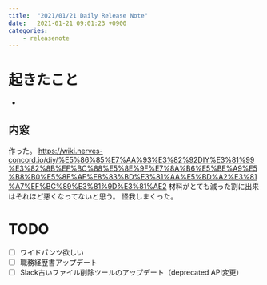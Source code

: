 ```yaml
---
title:  "2021/01/21 Daily Release Note"
date:   2021-01-21 09:01:23 +0900
categories:
    - releasenote
---
```

# 起きたこと

* 

## 内窓

作った。 https://wiki.nerves-concord.io/diy/%E5%86%85%E7%AA%93%E3%82%92DIY%E3%81%99%E3%82%8B%EF%BC%88%E5%8E%9F%E7%8A%B6%E5%BE%A9%E5%B8%B0%E5%8F%AF%E8%83%BD%E3%81%AA%E5%BD%A2%E3%81%A7%EF%BC%89%E3%81%9D%E3%81%AE2
材料がとても減った割に出来はそれほど悪くなってないと思う。
怪我しまくった。

# TODO 

- [ ] ワイドパンツ欲しい
- [ ] 職務経歴書アップデート
- [ ] Slack古いファイル削除ツールのアップデート（deprecated API変更）